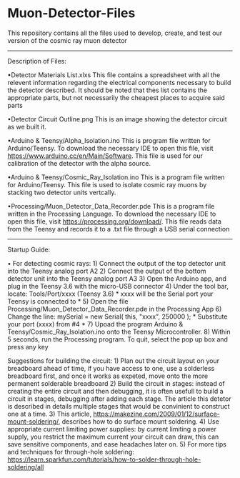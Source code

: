 # Muon-Detector-Files

This repository contains all the files used to develop, create, and test our version of the cosmic ray muon detector

--------------------------------------------------------------------------------------------------------------------
Description of Files:

•Detector Materials List.xlxs
  This file contains a spreadsheet with all the relevent information regarding the electrical components necessary 
  to build the detector described. It should be noted that thes list contains the appropriate parts, but not 
  necessarily the cheapest places to acquire said parts

•Detector Circuit Outline.png
  This is an image showing the detector circuit as we built it.

•Arduino & Teensy/Alpha_Isolation.ino
  This is program file written for Arduino/Teensy. To download the necessary IDE to open this file, visit 
  https://www.arduino.cc/en/Main/Software. This file is used for our calibration of the detector with the alpha source.

•Arduino & Teensy/Cosmic_Ray_Isolation.ino
  This is a program file written for Arduino/Teensy. This file is used to isolate cosmic ray muons by stacking two 
  detector units vertcally.
  
•Processing/Muon_Detector_Data_Recorder.pde
  This is a program file written in the Processing Language. To download the necessary IDE to open this file, visit 
  https://processing.org/download/. This file reads data from the Teensy and records it to a .txt file through a USB 
  serial connection
  
--------------------------------------------------------------------------------------------------------------------

Startup Guide:

  • For detecting cosmic rays:
    1) Connect the output of the top detector unit into the Teensy analog port A2
    2) Connect the output of the bottom detector unit into the Teensy analog port A3
    3) Open the Arduino app, and plug in the Teensy 3.6 with the micro-USB connector
    4) Under the tool bar, locate: Tools/Port/xxxx (Teensy 3.6) * xxxx will be the Serial port your Teensy is connected to *
    5) Open the file Processing/Muon_Detector_Data_Recorder.pde in the Processing App
    6) Change the line: mySerial = new Serial( this, "xxxx", 250000 ); * Substitute your port (xxxx) from #4 *
    7) Upoad the program Arduino & Teensy/Cosmic_Ray_Isolation.ino onto the Teensy Microcontroller.
    8) Within 5 seconds, run the Processing program. To quit, select the pop up box and press any key

Suggestions for building the circuit:
    1) Plan out the circuit layout on your breadboard ahead of time, if you have access to one, use a solderless breadboard
       first, and once it works as expeted, move onto the more permanent solderable breadboard
    2) Build the circuit in stages: instead of creating the entire circuit and then debugging, it is often usefull to build a       
       circuit in stages, debugging after adding each stage. The article this detetor is described in details multiple stages
       that would be convinient to construct one at a time.
    3) This article, https://makezine.com/2009/01/12/surface-mount-soldering/, describes how to do surface mount soldering.
    4) Use appropriate current limiting power supplies: by current limiting a power supply, you restrict the maximum current
       your circuit can draw, this can save sensitive components, and ease headaches later on.
    5) For more tips and techniques for through-hole soldering: https://learn.sparkfun.com/tutorials/how-to-solder-through-hole-soldering/all






